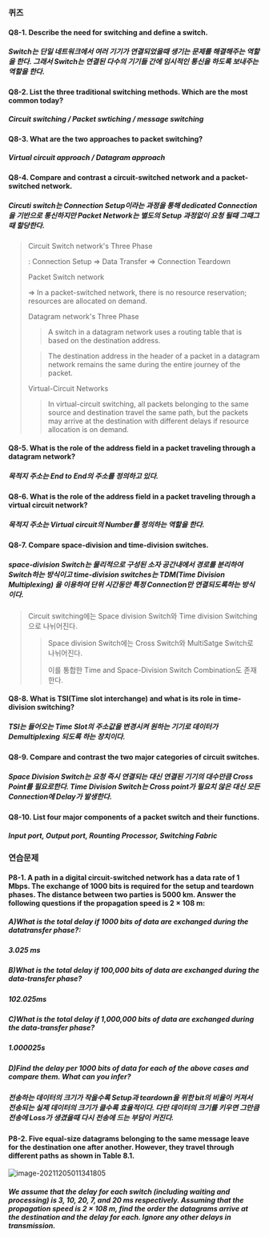 ### 퀴즈

#### Q8-1. Describe the need for switching and define a switch.

##### Switch는 단일 네트워크에서 여러 기기가 연결되었을때 생기는 문제를 해결해주는 역할을 한다. 그래서 Switch는 연결된 다수의 기기들 간에 임시적인 통신을 하도록 보내주는 역할을 한다.

#### Q8-2. List the three traditional switching methods. Which are the most common today?
##### Circuit switching / Packet swtiching / message switching

#### Q8-3. What are the two approaches to packet switching?

##### Virtual circuit approach / Datagram approach

#### Q8-4. Compare and contrast a circuit-switched network and a packet-switched network.

##### Circuti switch는 Connection Setup이라는 과정을 통해 dedicated Connection을 기반으로 통신하지만 Packet Network는 별도의 Setup 과정없이 요청 될때 그때그때 할당한다.

> Circuit Switch network's Three Phase
>
> : Connection Setup => Data Transfer => Connection Teardown
>
> Packet Switch network
>
> => In a packet-switched network, there is no resource reservation; resources are allocated on demand.
>
> Datagram network's Three Phase
>
> > A switch in a datagram network uses a routing table that is based on the destination
> > address.
>
> > The destination address in the header of a packet in a datagram network
> > remains the same during the entire journey of the packet.
>
>  Virtual-Circuit Networks
>
> > In virtual-circuit switching, all packets belonging to the same source and destination travel the same path, but the packets may arrive at the destination with different delays if resource allocation is on demand.

#### Q8-5. What is the role of the address field in a packet traveling through a datagram network?
##### 목적지 주소는 End to End의 주소를 정의하고 있다.

####  Q8-6. What is the role of the address field in a packet traveling through a virtual circuit network?

##### 목적지 주소는 Virtual circuit의  Number를 정의하는 역할을 한다.

#### Q8-7. Compare space-division and time-division switches.

##### space-division Switch는 물리적으로 구성된 소자 공간내에서 경로를 분리하여 Switch하는 방식이고 time-division switches는 TDM(Time Division Multiplexing) 을 이용하여 단위 시간동안 특정 Connection만 연결되도록하는 방식이다.

> Circuit switching에는 Space division Switch와 Time division Switching으로 나뉘어진다.
>
> > Space division Switch에는 Cross Switch와 MultiSatge Switch로 나뉘어진다.
> >
> > 이를 통합한  Time and Space-Division Switch Combination도 존재한다.

#### Q8-8. What is TSI(Time slot interchange) and what is its role in time-division switching?

##### TSI는 들어오는 Time Slot의 주소값을 변경시켜 원하는 기기로 데이터가 Demultiplexing 되도록 하는 장치이다.

#### Q8-9. Compare and contrast the two major categories of circuit switches.

##### Space Division Switch는 요청 즉시 연결되는 대신 연결된 기기의 대수만큼 Cross Point를 필요로한다. Time Division Switch는 Cross point가 필요치 않은 대신 모든 Connection에 Delay가 발생한다.

#### Q8-10. List four major components of a packet switch and their functions.

#####  Input port, Output port, Rounting Processor, Switching Fabric

### 연습문제

#### P8-1. A path in a digital circuit-switched network has a data rate of 1 Mbps. The exchange of 1000 bits is required for the setup and teardown phases. The distance between two parties is 5000 km. Answer the following questions if the propagation speed is 2 × 108 m:

##### A)What is the total delay if 1000 bits of data are exchanged during the datatransfer phase?:

##### 3.025 ms

##### B)What is the total delay if 100,000 bits of data are exchanged during the data-transfer phase?

##### 102.025ms

##### C)What is the total delay if 1,000,000 bits of data are exchanged during the data-transfer phase?

##### 1.000025s

##### D)Find the delay per 1000 bits of data for each of the above cases and compare them. What can you infer?

##### 전송하는 데이터의 크기가 작을수록 Setup과 teardown을 위한 bit의 비율이 커져서 전송되는 실제 데이터의 크기가 클수록 효율적이다. 다만 데이터의 크기를 키우면 그만큼 전송에 Loss가 생겼을때 다시 전송에 드는 부담이 커진다.

#### P8-2. Five equal-size datagrams belonging to the same message leave for the destination one after another. However, they travel through different paths as shown in Table 8.1.

![image-20211205011341805](C:\Users\js774\AppData\Roaming\Typora\typora-user-images\image-20211205011341805.png)

##### We assume that the delay for each switch (including waiting and processing) is 3, 10, 20, 7, and 20 ms respectively. Assuming that the propagation speed is 2 × 108 m, find the order the datagrams arrive at the destination and the delay for each. Ignore any other delays in transmission.
